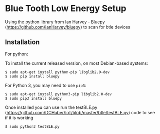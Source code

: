 Blue Tooth Low Energy Setup
======

Using the python library from Ian Harvey - Bluepy (https://github.com/IanHarvey/bluepy) to scan for btle devices


Installation
------------

For python:

To install the current released version, on most Debian-based systems:

    $ sudo apt-get install python-pip libglib2.0-dev
    $ sudo pip install bluepy
    

For Python 3, you may need to use `pip3`:

    $ sudo apt-get install python3-pip libglib2.0-dev
    $ sudo pip3 install bluepy


Once installed you can use run the testBLE.py (https://github.com/DCHuber/IoT/blob/master/btle/testBLE.py) code to see if it is working

    $ sudo python3 testBLE.py



